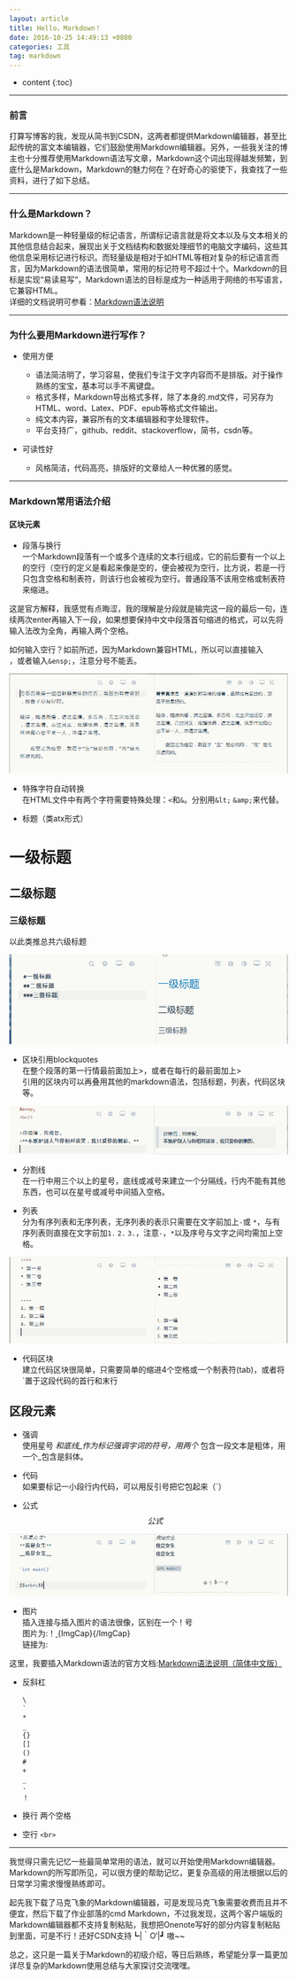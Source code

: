 ```yaml
---
layout: article
title: Hello，Markdown！
date: 2016-10-25 14:49:13 +0800
categories: 工具
tag: markdown
---
```


* content
{:toc}

* * *

<!-- more -->

### **前言**

打算写博客的我，发现从简书到CSDN，这两者都提供Markdown编辑器，甚至比起传统的富文本编辑器，它们鼓励使用Markdown编辑器。另外，一些我关注的博主也十分推荐使用Markdown语法写文章，Markdown这个词出现得越发频繁，到底什么是Markdown，Markdown的魅力何在？在好奇心的驱使下，我查找了一些资料，进行了如下总结。

* * *

### **什么是Markdown？**

Markdown是一种轻量级的标记语言，所谓标记语言就是将文本以及与文本相关的其他信息结合起来，展现出关于文档结构和数据处理细节的电脑文字编码，这些其他信息采用标记进行标识。而轻量级是相对于如HTML等相对复杂的标记语言而言，因为Markdown的语法很简单，常用的标记符号不超过十个。Markdown的目标是实现“易读易写“，Markdown语法的目标是成为一种适用于网络的书写语言，它兼容HTML。  
详细的文档说明可参看：[Markdown语法说明](http://wowubuntu.com/markdown/#autoescape)

* * *

### **为什么要用Markdown进行写作？**

  * 使用方便   

    * 语法简洁明了，学习容易，使我们专注于文字内容而不是排版。对于操作熟练的宝宝，基本可以手不离键盘。
    * 格式多样，Markdown导出格式多样，除了本身的.md文件，可另存为HTML、word、Latex、PDF、epub等格式文件输出。
    * 纯文本内容，兼容所有的文本编辑器和字处理软件。
    * 平台支持广，github、reddit、stackoverflow，简书，csdn等。
  * 可读性好   

    * 风格简洁，代码高亮，排版好的文章给人一种优雅的感觉。

* * *

### **Markdown常用语法介绍**

#### 区块元素

  * 段落与换行   
一个Markdown段落有一个或多个连续的文本行组成，它的前后要有一个以上的空行（空行的定义是看起来像是空的，便会被视为空行，比方说，若是一行只包含空格和制表符，则该行也会被视为空行。普通段落不该用空格或制表符来缩进。

这是官方解释，我感觉有点晦涩，我的理解是分段就是输完这一段的最后一句，连续两次enter再输入下一段，如果想要保持中文中段落首句缩进的格式，可以先将输入法改为全角，再输入两个空格。

如何输入空行？如前所述，因为Markdown兼容HTML，所以可以直接输入<br/>，或者输入`&ensp;`，注意分号不能丢。

![这里写图片描述](/images/你好,减价!_1.png)

  * 特殊字符自动转换   
在HTML文件中有两个字符需要特殊处理：`<`和`&`。分别用`&lt;` `&amp;`来代替。

  * 标题（类atx形式）   
# 一级标题  
## 二级标题  
### 三级标题  
以此类推总共六级标题

![这里写图片描述](/images/你好,减价!_2.png)

  * 区块引用blockquotes   
在整个段落的第一行情最前面加上>，或者在每行的最前面加上>  
引用的区块内可以再叠用其他的markdown语法，包括标题，列表，代码区块等。

![这里写图片描述](/images/你好,减价!_3.png)

  * 分割线   
在一行中用三个以上的星号，底线或减号来建立一个分隔线，行内不能有其他东西，也可以在星号或减号中间插入空格。

  * 列表   
分为有序列表和无序列表，无序列表的表示只需要在文字前加上`-`或 `*`，与有序列表则直接在文字前加`1.` `2.`
`3.`，注意`-`，`*`以及序号与文字之间均需加上空格。

![这里写图片描述](/images/你好,减价!_4.png)

  * 代码区块   
建立代码区块很简单，只需要简单的缩进4个空格或一个制表符(tab)，或者将` ` `置于这段代码的首行和末行

## 区段元素

  * 强调   
使用星号 _和底线_作为标记强调字词的符号，用两个_ 包含一段文本是粗体，用一个_包含是斜体。

  * 代码   
如果要标记一小段行内代码，可以用反引号把它包起来（`）

  * 公式   
$$公式$$

![这里写图片描述](/images/你好,减价!_5.png)

  * 图片   
插入连接与插入图片的语法很像，区别在一个！号  
图片为:！[ ](){ImgCap}{/ImgCap}  
链接为: [ ]( )

这里，我要插入Markdown语法的官方文档:[Markdown语法说明（简体中文版）](http://www.appinn.com/markdown/)

  * 反斜杠

    
    
        \
        `
        *
        _
        {}
        []
        ()
        #
        +
        _
        ·
        ！

* 换行
  两个空格

* 空行
  `<br>`

* * *

我觉得只需先记忆一些最简单常用的语法，就可以开始使用Markdown编辑器。Markdown的所写即所见，可以很方便的帮助记忆，更复杂高级的用法根据以后的日常学习需求慢慢熟练即可。

起先我下载了马克飞象的Markdown编辑器，可是发现马克飞象需要收费而且并不便宜，然后下载了作业部落的cmd
Markdown，不过我发现，这两个客户端版的Markdown编辑器都不支持复制粘贴，我想把Onenote写好的部分内容复制粘贴到里面，可是不行！还好CSDN支持┗|｀O′|┛
嗷~~

总之，这只是一篇关于Markdown的初级介绍，等日后熟练，希望能分享一篇更加详尽复杂的Markdown使用总结与大家探讨交流嘿嘿。

